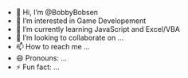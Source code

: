 - 👋 Hi, I’m @BobbyBobsen
- 👀 I’m interested in Game Developement
- 🌱 I’m currently learning JavaScript and Excel/VBA
- 💞️ I’m looking to collaborate on ...
- 📫 How to reach me ...
- 😄 Pronouns: ...
- ⚡ Fun fact: ...

<!---
BobbyBobsen/BobbyBobsen is a ✨ special ✨ repository because its `README.md` (this file) appears on your GitHub profile.
You can click the Preview link to take a look at your changes.
--->
